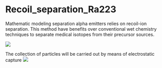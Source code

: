 # Recoil_separation_Ra223
Mathematic modeling separation alpha emitters relies on recoil-ion separation. 
This method have benefits over conventional wet chemistry techniques to separate medical isotopes from their precursor sources.

<img src="https://physics.aps.org/assets/40faa6b5-0173-450e-94a3-dfc8cd6f5f8d/es129_medium_1.png" /></h1>

The collection of particles will be carried out by means of electrostatic capture
<img src="https://www.researchgate.net/publication/329672584/figure/fig4/AS:705086191853569@1545117056477/3-Particle-capture-mechanism-of-a-single-fibre-16-with-permission-from-Sage.jpg"/></h1>
